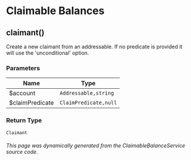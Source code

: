 # Claimable Balances 

## claimant()

Create a new claimant from an addressable. If no predicate is provided
it will use the 'unconditional' option.

### Parameters

| Name | Type |
| ---- | ---- |
| $account| `Addressable,string` |
| $claimPredicate| `ClaimPredicate,null` |

### Return Type

`Claimant`

###### This page was dynamically generated from the ClaimableBalanceService source code.


